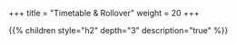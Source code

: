 +++
title = "Timetable & Rollover"
weight = 20
+++

{{% children style="h2" depth="3" description="true" %}}
